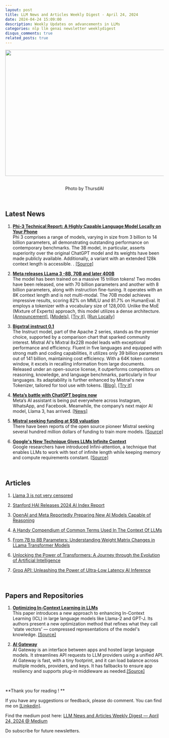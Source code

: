```yaml
---
layout: post
title: LLM News and Articles Weekly Digest - April 24, 2024
date: 2024-04-24 15:09:00
description: Weekly Updates on advancements in LLMs 
categories: nlp llm genai newsletter weeklydigest
disqus_comments: true
related_posts: true
---
```


<center><img src="/assets/newsletter/april-24/1.gif" width=550px height=400px><br><br><p>Photo by ThursdAI</p></center>

<br>


## Latest News

1. <b><u>Phi-3 Technical Report: A Highly Capable Language Model Locally on Your Phone</u></b> <br> Phi 3 comprises a range of models, varying in size from 3 billion to 14 billion parameters, all demonstrating outstanding performance on contemporary benchmarks. The 3B model, in particular, asserts superiority over the original ChatGPT model and its weights have been made publicly available. Additionally, a variant with an extended 128k context length is accessible. . [[Source]](https://arxiv.org/abs/2404.14219)

2. <b><u>Meta releases LLama 3 -8B, 70B and later 400B</u></b> <br> 
The model has been trained on a massive 15 trillion tokens! Two modes have been released, one with 70 billion parameters and another with 8 billion parameters, along with instruction fine-tuning. It operates with an 8K context length and is not multi-modal. The 70B model achieves impressive results, scoring 82% on MMLU and 81.7% on HumanEval. It employs a tokenizer with a vocabulary size of 128,000. Unlike the MoE (Mixture of Experts) approach, this model utilizes a dense architecture. [[Announcement]](https://x.com/AIatMeta/status/1780997403979735440), [[Models]](https://llama.meta.com/llama3/?utm_source=twitter&utm_medium=organic_social&utm_content=video&utm_campaign=llama3), [[Try it]](http://meta.ai/), [[Run Locally]](https://twitter.com/LMStudioAI/status/1781087087745274116)


1. <b><u>Bigxtral instruct 0.1</u></b> <br> 
The Instruct model, part of the Apache 2 series, stands as the premier choice, supported by a comparison chart that sparked community interest. Mistral AI's Mixtral 8x22B model leads with exceptional performance and efficiency. Fluent in five languages and equipped with strong math and coding capabilities, it utilizes only 39 billion parameters out of 141 billion, maintaining cost efficiency. With a 64K token context window, it excels in recalling information from large documents. Released under an open-source license, it outperforms competitors on reasoning, knowledge, and language benchmarks, particularly in four languages. Its adaptability is further enhanced by Mistral's new Tokenizer, tailored for tool use with tokens. [[Blog]](https://mistral.ai/news/mixtral-8x22b/), [[Try it]](https://labs.perplexity.ai/)

1. <b><u>Meta’s battle with ChatGPT begins now</u></b><br> Meta’s AI assistant is being put everywhere across Instagram, WhatsApp, and Facebook. Meanwhile, the company’s next major AI model, Llama 3, has arrived. [[News]](https://www.theverge.com/2024/4/18/24133808/meta-ai-assistant-llama-3-chatgpt-openai-rival)

2. <b><u>Mistral seeking funding at $5B valuation</u></b><br> There have been reports of the open source pioneer Mistral seeking several hundred million dollars of funding to train more models. [[Source]](https://tracking.tldrnewsletter.com/CL0/https:%2F%2Fwww.reuters.com%2Ftechnology%2Ffrances-mistral-ai-seeks-funding-5-bln-valuation-information-reports-2024-04-17%2F%3Futm_source=tldrai/1/0100018ef15ae4c1-f0b92425-cc00-4f5f-b81f-a63ec4c3af96-000000/lnWI9GLlhmPPognjKZRul29S5D2BgNkTsCefM7EJUrM=349)


6. <b><u>Google's New Technique Gives LLMs Infinite Context</u></b><br> Google researchers have introduced Infini-attention, a technique that enables LLMs to work with text of infinite length while keeping memory and compute requirements constant.
[[Source]](https://tracking.tldrnewsletter.com/CL0/https:%2F%2Fventurebeat.com%2Fai%2Fgoogles-new-technique-gives-llms-infinite-context%2F%3Futm_source=tldrai/1/0100018eec371e15-2cdc46e8-de40-4b64-a6d3-1f22e3f40a25-000000/stNQudEaIp1MAPSRbY9MjSyJBQm5DrI8bHQ72rlEprE=349)

<br>

## Articles

1. [Llama 3 is not very censored](https://ollama.com/blog/llama-3-is-not-very-censored)

2. [Stanford HAI Releases 2024 AI Index Report](https://tracking.tldrnewsletter.com/CL0/https:%2F%2Fhai.stanford.edu%2Fresearch%2Fai-index-report%3Futm_source=tldrai/1/0100018eec371e15-2cdc46e8-de40-4b64-a6d3-1f22e3f40a25-000000/5tlrkKt5Y4et05mi-I4zBGwpeM397FZHAJx4HVNJ4rQ=349)

3. [OpenAI and Meta Reportedly Preparing New AI Models Capable of Reasoning](https://tracking.tldrnewsletter.com/CL0/https:%2F%2Ffuturism.com%2Fthe-byte%2Fopenai-meta-new-ai-models-capable-reasoning%3Futm_source=tldrai/1/0100018ee70e427d-a2941473-eacc-4ea9-a8f7-2e6fe3a5348a-000000/Eoo9LAnt9KUUCdVSRF6C0zbbgnDz3Vp9tCSzUtVhssE=348)

4. [A Handy Compendium of Common Terms Used In The Context Of LLMs](https://murali-kashaboina.medium.com/a-handy-compendium-of-common-terms-used-in-the-context-of-llms-part-1-d9f8730a092a)
   
5. [From 7B to 8B Parameters: Understanding Weight Matrix Changes in LLama Transformer Models](https://adithyask.medium.com/from-7b-to-8b-parameters-understanding-weight-matrix-changes-in-llama-transformer-models-31ea7ed5fd88)

6. [Unlocking the Power of Transformers: A Journey through the Evolution of Artificial Intelligence](https://twitter.com/gdb/status/1783234941842518414)

7. [Groq API: Unleashing the Power of Ultra-Low Latency AI Inference](https://medium.com/@mauryaanoop3/groq-api-unleashing-the-power-of-ultra-low-latency-ai-inference-66986fe383f4)


<br>


## Papers and Repositories

1. <b><u>Optimizing In-Context Learning in LLMs</u></b><br>
This paper introduces a new approach to enhancing In-Context Learning (ICL) in large language models like Llama-2 and GPT-J. Its authors present a new optimization method that refines what they call 'state vectors' — compressed representations of the model's knowledge. [[Source]](https://tracking.tldrnewsletter.com/CL0/https:%2F%2Flinks.tldr.tech%2FTVjTt6/1/0100018ef6841024-e9046d0b-d4ac-485a-8886-9aec22808b15-000000/DrHJZXwxkALjAkUDAffbhF-InSTyWseFKlUqk37tIE8=349)

2. <b><u>AI Gateway</u></b><br>
AI Gateway is an interface between apps and hosted large language models. It streamlines API requests to LLM providers using a unified API. AI Gateway is fast, with a tiny footprint, and it can load balance across multiple models, providers, and keys. It has fallbacks to ensure app resiliency and supports plug-in middleware as needed.[[Source]](https://tracking.tldrnewsletter.com/CL0/https:%2F%2Flinks.tldr.tech%2FmBqJiw/1/0100018ef6841024-e9046d0b-d4ac-485a-8886-9aec22808b15-000000/h9H93pSanB81CpobA23JRMfEQLFF5C9vs96RMdJxx4Y=349)

<br>

**Thank you for reading ! **

If you have any suggestions or feedback, please do comment. You can find me on [[Linkedin]](https://www.linkedin.com/in/shresthakamal/).

Find the medium post here: [LLM News and Articles Weekly Digest — April 24, 2024 @ Medium](https://medium.com/@shresthakamal/lm-news-and-articles-weekly-digest-april-24-2024-bd2ebd9372ff)


Do subscribe for future newsletters.
